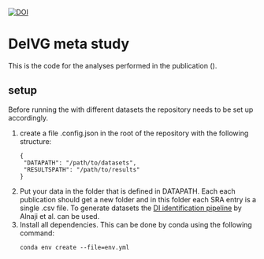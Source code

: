 [![DOI](https://zenodo.org/badge/684078166.svg)](https://zenodo.org/doi/10.5281/zenodo.10455691)

# DelVG meta study
This is the code for the analyses performed in the publication ().

## setup
Before running the with different datasets the repository needs to be set up accordingly.

1. create a file .config.json in the root of the repository with the following structure:
   ```
   {
    "DATAPATH": "/path/to/datasets",
    "RESULTSPATH": "/path/to/results"
   }
   ```
2. Put your data in the folder that is defined in DATAPATH. Each each publication should get a new folder and in this folder each SRA entry is a single .csv file. To generate datasets the [DI identification pipeline](https://github.com/BROOKELAB/Influenza-virus-DI-identification-pipeline) by Alnaji et al. can be used.
3. Install all dependencies. This can be done by conda using the following command:
   ```
   conda env create --file=env.yml
   ```
